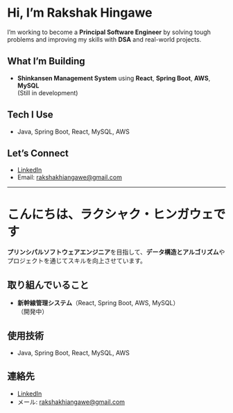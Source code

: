 # Hi, I’m Rakshak Hingawe

I’m working to become a **Principal Software Engineer** by solving tough problems and improving my skills with **DSA** and real-world projects.

## What I’m Building

- **Shinkansen Management System** using **React**, **Spring Boot**, **AWS**, **MySQL**  
  (Still in development)

## Tech I Use

- Java, Spring Boot, React, MySQL, AWS

## Let’s Connect

- [LinkedIn](https://www.linkedin.com/in/rakshak-hingawe/)  
- Email: rakshakhiangawe@gmail.com

---

# こんにちは、ラクシャク・ヒンガウェです

**プリンシパルソフトウェアエンジニア**を目指して、**データ構造とアルゴリズム**やプロジェクトを通じてスキルを向上させています。

## 取り組んでいること

- **新幹線管理システム**（React, Spring Boot, AWS, MySQL）  
  （開発中）

## 使用技術

- Java, Spring Boot, React, MySQL, AWS

## 連絡先

- [LinkedIn](https://www.linkedin.com/in/rakshak-hingawe/)  
- メール: rakshakhiangawe@gmail.com

